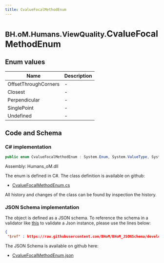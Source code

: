 ```yaml
---
title: CvalueFocalMethodEnum
---
```


# <small>BH.oM.Humans.ViewQuality.</small>**CvalueFocalMethodEnum**



## Enum values

| Name            | Description                                                    |
|-----------------|----------------------------------------------------------------|
| OffsetThroughCorners |  -  |
| Closest |  -  |
| Perpendicular |  -  |
| SinglePoint |  -  |
| Undefined |  -  |


## Code and Schema

### C# implementation

``` C# title="C#"
public enum CvalueFocalMethodEnum : System.Enum, System.ValueType, System.IComparable, System.ISpanFormattable, System.IFormattable, System.IConvertible
```

Assembly: Humans_oM.dll

The enum is defined in C#. The class definition is available on github:

- [CvalueFocalMethodEnum.cs](https://github.com/BHoM/BHoM/blob/develop/Humans_oM/ViewQuality\CvalueFocalMethodEnum.cs)

All history and changes of the class can be found by inspection the history.
### JSON Schema implementation

The object is defined as a JSON schema. To reference the schema in a validator like [this](https://www.jsonschemavalidator.net/) to validate a Json instance, please use the lines below:

``` json title="JSON Schema"
{
 "$ref" : https://raw.githubusercontent.com/BHoM/BHoM_JSONSchema/develop/Humans_oM/ViewQuality/CvalueFocalMethodEnum.json}
```

The JSON Schema is available on github here:

- [CvalueFocalMethodEnum.json](https://github.com/BHoM/BHoM_JSONSchema/blob/develop/Humans_oM/ViewQuality/CvalueFocalMethodEnum.json)

